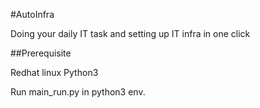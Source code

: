 #AutoInfra

Doing your daily IT task and setting up IT infra in one click

##Prerequisite

Redhat linux
Python3 

Run main_run.py in python3 env.
